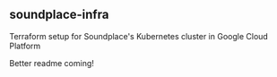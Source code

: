 ## soundplace-infra

Terraform setup for Soundplace's Kubernetes cluster in Google Cloud Platform

Better readme coming!
